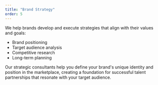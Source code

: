 ```yaml
---
title: "Brand Strategy"
order: 5
---
```


We help brands develop and execute strategies that align with their values and goals:

- Brand positioning
- Target audience analysis
- Competitive research
- Long-term planning

Our strategic consultants help you define your brand's unique identity and position in the marketplace, creating a foundation for successful talent partnerships that resonate with your target audience.
